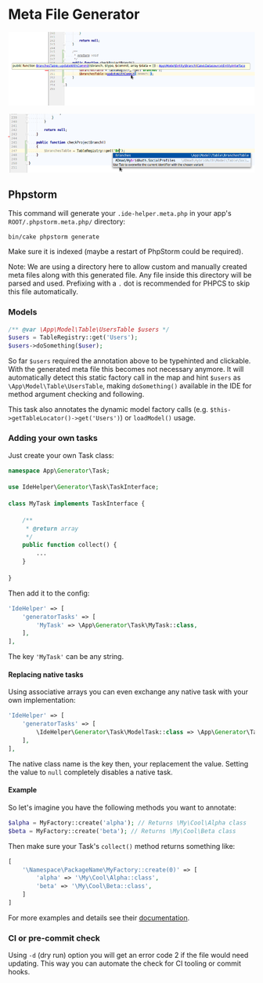 #  Meta File Generator

![Model Typehinting](img/model_typehinting.png)

![Model Autocomplete](img/model_autocomplete.png) 

## Phpstorm
This command will generate your `.ide-helper.meta.php` in your app's `ROOT/.phpstorm.meta.php/` directory:
```
bin/cake phpstorm generate
```

Make sure it is indexed (maybe a restart of PhpStorm could be required).

Note: We are using a directory here to allow custom and manually created meta files along with this generated file.
Any file inside this directory will be parsed and used. Prefixing with a `.` dot is recommended for PHPCS to skip this file automatically.

### Models
```php
/** @var \App\Model\Table\UsersTable $users */
$users = TableRegistry::get('Users');
$users->doSomething($user);
```
So far `$users` required the annotation above to be typehinted and clickable.
With the generated meta file this becomes not necessary anymore.
It will automatically detect this static factory call in the map and hint `$users` as `\App\Model\Table\UsersTable`, making
`doSomething()` available in the IDE for method argument checking and following.

This task also annotates the dynamic model factory calls (e.g. `$this->getTableLocator()->get('Users')`) or `loadModel()` usage.

### Adding your own tasks
Just create your own Task class:
```php
namespace App\Generator\Task;

use IdeHelper\Generator\Task\TaskInterface;

class MyTask implements TaskInterface {

	/**
	 * @return array
	 */
	public function collect() {
		...
	}
	
}
```

Then add it to the config:
```php
'IdeHelper' => [
	'generatorTasks' => [
		'MyTask' => \App\Generator\Task\MyTask::class,
	],
],
```
The key `'MyTask'` can be any string.

#### Replacing native tasks
Using associative arrays you can even exchange any native task with your own implementation:
```php
'IdeHelper' => [
	'generatorTasks' => [
		\IdeHelper\Generator\Task\ModelTask::class => \App\Generator\Task\MyEnhancedModelTask::class,
	],
],
```
The native class name is the key then, your replacement the value.
Setting the value to `null` completely disables a native task.

#### Example
So let's imagine you have the following methods you want to annotate:
```php
$alpha = MyFactory::create('alpha'); // Returns \My\Cool\Alpha class
$beta = MyFactory::create('beta'); // Returns \My\Cool\Beta class
```
Then make sure your Task's `collect()` method returns something like:
```php
[
	'\Namespace\PackageName\MyFactory::create(0)' => [
		'alpha' => '\My\Cool\Alpha::class',
		'beta' => '\My\Cool\Beta::class',
	]
]
```

For more examples and details see their [documentation](https://confluence.jetbrains.com/display/PhpStorm/PhpStorm+Advanced+Metadata).

### CI or pre-commit check
Using `-d` (dry run) option you will get an error code 2 if the file would need updating.
This way you can automate the check for CI tooling or commit hooks.
